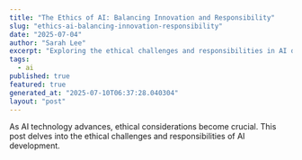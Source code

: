 ```yaml
---
title: "The Ethics of AI: Balancing Innovation and Responsibility"
slug: "ethics-ai-balancing-innovation-responsibility"
date: "2025-07-04"
author: "Sarah Lee"
excerpt: "Exploring the ethical challenges and responsibilities in AI development."
tags:
  - ai
published: true
featured: true
generated_at: "2025-07-10T06:37:28.040304"
layout: "post"
---
```


As AI technology advances, ethical considerations become crucial. This post delves into the ethical challenges and responsibilities of AI development.